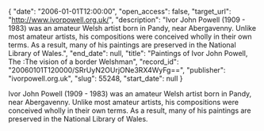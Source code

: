 {
  "date": "2006-01-01T12:00:00", 
  "open_access": false, 
  "target_url": "http://www.ivorpowell.org.uk/", 
  "description": "Ivor John Powell (1909 - 1983) was an amateur Welsh artist born in Pandy, near Abergavenny. Unlike most amateur artists, his compositions were conceived wholly in their own terms. As a result, many of his paintings are preserved in the National Library of Wales.", 
  "end_date": null, 
  "title": "Paintings of Ivor John Powell, The :The vision of a border Welshman", 
  "record_id": "20060101T120000/SRrUyN2OUrjONe3RX4WyFg==", 
  "publisher": "ivorpowell.org.uk", 
  "slug": 55248, 
  "start_date": null
}

Ivor John Powell (1909 - 1983) was an amateur Welsh artist born in Pandy, near Abergavenny. Unlike most amateur artists, his compositions were conceived wholly in their own terms. As a result, many of his paintings are preserved in the National Library of Wales.